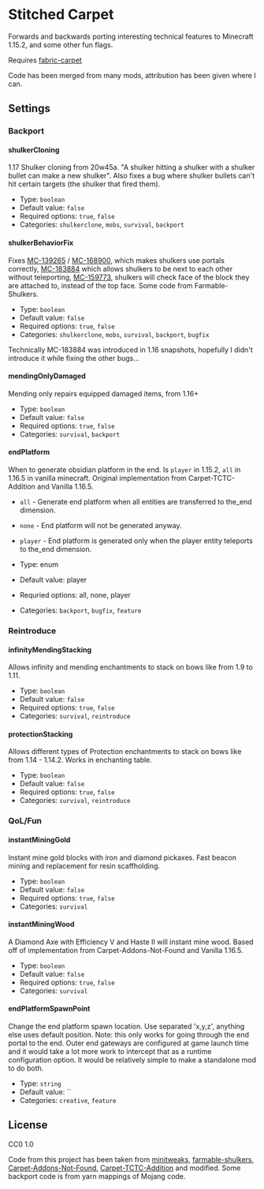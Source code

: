 # Stitched Carpet

Forwards and backwards porting interesting technical features to Minecraft 1.15.2, and some other fun flags.

Requires [fabric-carpet](https://github.com/gnembon/fabric-carpet)

Code has been merged from many mods, attribution has been given where I can.

## Settings

### Backport

#### shulkerCloning

1.17 Shulker cloning from 20w45a.
"A shulker hitting a shulker with a shulker bullet can make a new shulker".
Also fixes a bug where shulker bullets can't hit certain targets (the shulker that
fired them).

- Type: `boolean`
- Default value: `false`
- Required options: `true`, `false`
- Categories: `shulkerclone`, `mobs`, `survival`, `backport`

#### shulkerBehaviorFix

Fixes [MC-139265](https://bugs.mojang.com/browse/MC-139265) / [MC-168900](https://bugs.mojang.com/browse/MC-168900),
which makes shulkers use portals correctly, [MC-183884](https://bugs.mojang.com/browse/MC-183884) which allows shulkers
to be next to each other without teleporting, [MC-159773](https://bugs.mojang.com/browse/MC/issues/MC-159773),
shulkers will check face of the block they are attached to, instead of the top face.
Some code from Farmable-Shulkers.

- Type: `boolean`
- Default value: `false`
- Required options: `true`, `false`
- Categories: `shulkerclone`, `mobs`, `survival`, `backport`, `bugfix`

Technically MC-183884 was introduced in 1.16 snapshots, hopefully I didn't introduce it while fixing
the other bugs...

#### mendingOnlyDamaged

Mending only repairs equipped damaged items, from 1.16+

- Type: `boolean`
- Default value: `false`
- Required options: `true`, `false`
- Categories: `survival`, `backport`

#### endPlatform

When to generate obsidian platform in the end. Is `player` in 1.15.2, `all` in 1.16.5 in vanilla minecraft.
Original implementation from Carpet-TCTC-Addition and Vanilla 1.16.5.

- `all` - Generate end platform when all entities are transferred to the_end dimension.
- `none` - End platform will not be generated anyway.
- `player` - End platform is generated only when the player entity teleports to the_end dimension.

- Type: enum
- Default value: player
- Requried options: all, none, player
- Categories: `backport`, `bugfix`, `feature`

### Reintroduce

#### infinityMendingStacking

Allows infinity and mending enchantments to stack on bows like from 1.9 to 1.11.

- Type: `boolean`
- Default value: `false`
- Required options: `true`, `false`
- Categories: `survival`, `reintroduce`

#### protectionStacking

Allows different types of Protection enchantments to stack on bows like from 1.14 - 1.14.2.
Works in enchanting table.

- Type: `boolean`
- Default value: `false`
- Required options: `true`, `false`
- Categories: `survival`, `reintroduce`


### QoL/Fun

#### instantMiningGold

Instant mine gold blocks with iron and diamond pickaxes. Fast beacon mining and replacement for resin scaffholding.

- Type: `boolean`
- Default value: `false`
- Required options: `true`, `false`
- Categories: `survival`

#### instantMiningWood

A Diamond Axe with Efficiency V and Haste II will instant mine wood.
Based off of implementation from Carpet-Addons-Not-Found and Vanilla 1.16.5.

- Type: `boolean`
- Default value: `false`
- Required options: `true`, `false`
- Categories: `survival`


#### endPlatformSpawnPoint

Change the end platform spawn location. Use separated 'x,y,z', anything else uses default position.
Note: this only works for going through the end portal to the end. Outer end gateways are configured at game launch time
and it would take a lot more work to intercept that as a runtime configuration option. It would be relatively simple to
make a standalone mod to do both.

- Type: `string`
- Default value: ``
- Categories: `creative`, `feature`

## License

CC0 1.0

Code from this project has been taken from [minitweaks](https://github.com/manyrandomthings/minitweaks),
[farmable-shulkers](https://github.com/Kira-NT/farmable-shulkers),
[Carpet-Addons-Not-Found](https://github.com/Gilly7CE/Carpet-Addons-Not-Found),
[Carpet-TCTC-Addition](https://github.com/The-Cat-Town-Craft/Carpet-TCTC-Addition) and modified.
Some backport code is from yarn mappings of Mojang code.

